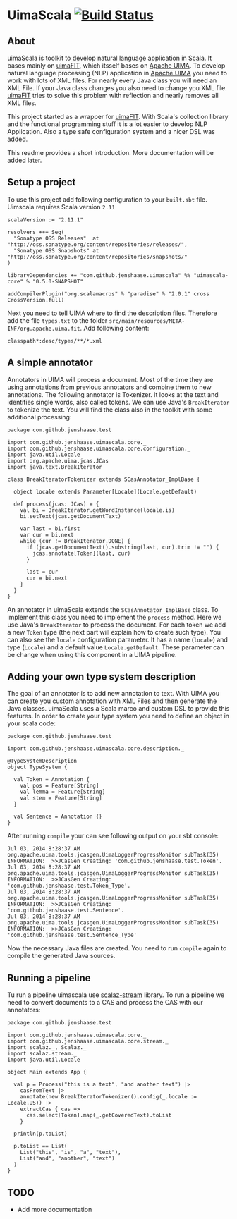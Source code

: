 # UimaScala [![Build Status](https://travis-ci.org/jenshaase/uimaScala.svg?branch=master)](https://travis-ci.org/jenshaase/uimaScala)

## About

uimaScala is toolkit to develop natural language application in
Scala. It bases mainly on
[uimaFIT](https://uima.apache.org/uimafit.html), which itsself bases on
[Apache UIMA](http://uima.apache.org/). To develop natural language
processing (NLP) application in [Apache UIMA](http://uima.apache.org/)
you need to work with lots of XML files. For nearly every Java class
you will need an XML File. If your Java class changes you also need to
change you XML file. [uimaFIT](http://code.google.com/p/uimafit/)
tries to solve this problem with reflection and nearly removes all XML
files.

This project started as a wrapper for
[uimaFIT](https://uima.apache.org/uimafit.html). With Scala's collection
library and the functional programming stuff it is a lot easier to
develop NLP Application. Also a type safe configuration system and a
nicer DSL was added.

This readme provides a short introduction. More documentation will be
added later.

## Setup a project

To use this project add following configuration to your `built.sbt`
file. Uimscala requires Scala version `2.11`

~~~
scalaVersion := "2.11.1"

resolvers ++= Seq(
  "Sonatype OSS Releases"  at "http://oss.sonatype.org/content/repositories/releases/",
  "Sonatype OSS Snapshots" at "http://oss.sonatype.org/content/repositories/snapshots/"
)

libraryDependencies += "com.github.jenshaase.uimascala" %% "uimascala-core" % "0.5.0-SNAPSHOT"

addCompilerPlugin("org.scalamacros" % "paradise" % "2.0.1" cross CrossVersion.full)
~~~

Next you need to tell UIMA where to find the description
files. Therefore add the file `types.txt` to the folder
`src/main/resources/META-INF/org.apache.uima.fit`. Add following
content:

~~~
classpath*:desc/types/**/*.xml
~~~

## A simple annotator

Annotators in UIMA will process a document. Most of the time they are
using annotations from previous annotators and combine them to new
annotations. The following annotator is Tokenizer. It looks at the
text and identifies single words, also called tokens. We can use
Java's `BreakIterator` to tokenize the text. You will find the class
also in the toolkit with some additional processing:

~~~
package com.github.jenshaase.test

import com.github.jenshaase.uimascala.core._
import com.github.jenshaase.uimascala.core.configuration._
import java.util.Locale
import org.apache.uima.jcas.JCas
import java.text.BreakIterator

class BreakIteratorTokenizer extends SCasAnnotator_ImplBase {

  object locale extends Parameter[Locale](Locale.getDefault)

  def process(jcas: JCas) = {
    val bi = BreakIterator.getWordInstance(locale.is)
    bi.setText(jcas.getDocumentText)

    var last = bi.first
    var cur = bi.next
    while (cur != BreakIterator.DONE) {
      if (jcas.getDocumentText().substring(last, cur).trim != "") {
        jcas.annotate[Token](last, cur)
      }

      last = cur
      cur = bi.next
    }
  }
}
~~~

An annotator in uimaScala extends the `SCasAnnotator_ImplBase`
class. To implement this class you need to implement the `process`
method. Here we use Java's `BreakIterator` to process the
document. For each token we add a new `Token` type (the next part will
explain how to create such type). You can also see the `locale`
configuration parameter. It has a name (`locale`) and type (`Locale`)
and a default value `Locale.getDefault`. These parameter can be change
when using this component in a UIMA pipeline.


## Adding your own type system description

The goal of an annotator is to add new annotation to text. With UIMA
you can create you custom annotation with XML Files and then generate
the Java classes. uimaScala uses a Scala marco and custom DSL to
provide this features. In order to create your type system you need to
define an object in your scala code:

~~~
package com.github.jenshaase.test

import com.github.jenshaase.uimascala.core.description._ 

@TypeSystemDescription
object TypeSystem {

  val Token = Annotation {
    val pos = Feature[String]
    val lemma = Feature[String]
    val stem = Feature[String]
  }

  val Sentence = Annotation {}
}
~~~

After running `compile` your can see following output on your sbt console:

~~~
Jul 03, 2014 8:28:37 AM org.apache.uima.tools.jcasgen.UimaLoggerProgressMonitor subTask(35)
INFORMATION:  >>JCasGen Creating: 'com.github.jenshaase.test.Token'.
Jul 03, 2014 8:28:37 AM org.apache.uima.tools.jcasgen.UimaLoggerProgressMonitor subTask(35)
INFORMATION:  >>JCasGen Creating: 'com.github.jenshaase.test.Token_Type'.
Jul 03, 2014 8:28:37 AM org.apache.uima.tools.jcasgen.UimaLoggerProgressMonitor subTask(35)
INFORMATION:  >>JCasGen Creating: 'com.github.jenshaase.test.Sentence'.
Jul 03, 2014 8:28:37 AM org.apache.uima.tools.jcasgen.UimaLoggerProgressMonitor subTask(35)
INFORMATION:  >>JCasGen Creating: 'com.github.jenshaase.test.Sentence_Type'
~~~

Now the necessary Java files are created. You need to run `compile`
again to compile the generated Java sources.

## Running a pipeline

Tu run a pipeline uimascala use
[scalaz-stream](https://github.com/scalaz/scalaz-stream) library. To
run a pipeline we need to convert documents to a CAS and process the
CAS with our annotators:

~~~
package com.github.jenshaase.test

import com.github.jenshaase.uimascala.core._
import com.github.jenshaase.uimascala.core.stream._
import scalaz._, Scalaz._
import scalaz.stream._
import java.util.Locale

object Main extends App {

  val p = Process("this is a text", "and another text") |>
    casFromText |>
    annotate(new BreakIteratorTokenizer().config(_.locale := Locale.US)) |>
    extractCas { cas =>
      cas.select[Token].map(_.getCoveredText).toList
    }

  println(p.toList)

  p.toList == List(
    List("this", "is", "a", "text"),
    List("and", "another", "text")
  )
}

~~~


## TODO

* Add more documentation
